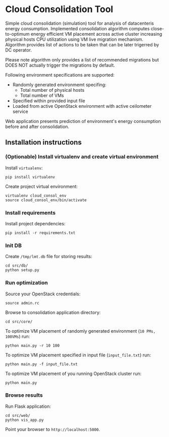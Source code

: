 # Cloud Consolidation Tool

Simple cloud consolidation (simulation) tool for analysis of datacenteris energy consumption. Implemented consolidation algorithm computes close-to-optimum energy efficient VM placement across active cluster increasing physical hosts CPU utilization using VM live migration mechanism. Algorithm provides list of actions to be taken that can be later trigerred by DC operator.

Please note algorithm only provides a list of recommended migrations but DOES NOT actually trigger the migrations by default.

Following environment specifications are supported:
 - Randomly generated environmemt specifing:
    - Total number of physical hosts
    - Total number of VMs
 - Specified within provided input file
 - Loaded from active OpenStack environment with active ceilometer service

Web application presents prediction of environment's energy consumption before and after consolidation.

## Installation instructions
### (Optionable) Install virtualenv and create virtual environment

Install ```virtualenv```:

```
pip install virtualenv
```

Create project virtual environment:

```
virtualenv cloud_consol_env
source cloud_consol_env/bin/activate
```

### Install requirements

Install project dependencies:

```
pip install -r requirements.txt
```

### Init DB

Create ```/tmp/lmt.db``` file for storing results:

```
cd src/db/
python setup.py
```

### Run optimization

Source your OpenStack credentials:

```
source admin.rc
```

Browse to consolidation application directory:

```
cd src/core/
```

To optimize VM placement of randomly generated environment (```10 PMs, 100VMs```) run:

```
python main.py -r 10 100
```

To optimize VM placement specified in input file (```input_file.txt```) run:

```
python main.py -f input_file.txt
```

To optimize VM placement of you running OpenStack cluster run:

```
python main.py
```

### Browse results

Run Flask application:

```
cd src/web/
python vis_app.py
```

Point your browser to ```http://localhost:5000```.
